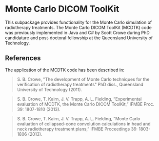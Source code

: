 # Monte Carlo DICOM ToolKit
This subpackage provides functionality for the Monte Carlo simulation of radiotherapy treatments. The Monte Carlo DICOM ToolKit (MCDTK) code was previously implemented in Java and C# by Scott Crowe during PhD candidature and post-doctoral fellowship  at the Queensland University of Technology.

## References
The application of the MCDTK code has been described in:
> S. B. Crowe, "The development of Monte Carlo techniques for the verification of radiotherapy treatments" PhD diss., Queensland University of Technology (2011).

> S. B. Crowe, T. Kairn, J. V. Trapp, A. L. Fielding, “Experimental evaluation of MCDTK, the Monte Carlo DICOM ToolKit,” IFMBE Proc. 39: 1807-1810 (2013).

> S. B. Crowe, T. Kairn, J. V. Trapp, A. L. Fielding, “Monte Carlo evaluation of collapsed-cone convolution calculations in head and neck radiotherapy treatment plans,” IFMBE Proceedings 39: 1803-1806 (2013).